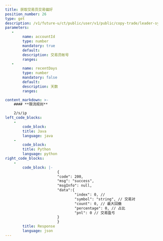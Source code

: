 ```yaml
---
title: 获取交易员交易偏好
position_number: 26
type: get
description: /v1/future-u/ct/public/user/v1/public/copy-trade/leader-symbol-prefer
parameters:
   -
        name: accountId
        type: number
        mandatory: true
        default:
        description: 交易员帐号
        ranges:
   -
        name: recentDays
        type: number
        mandatory: false
        default:
        description: 天数
        ranges:

content_markdown: >-
    #### **限流规则**

    2/s/ip
left_code_blocks:
    -
        code_block:
        title: Java
        language: java
    -
        code_block:
        title: Python
        language: python
right_code_blocks:
    -
        code_block: |-
                        {
                        "code": 200,
                        "msg": "success",
                        "msgInfo": null,
                        "data":{
                                "index": 0, // 
                                "symbol": "string", // 交易对
                                "count": 0, // 最大回撤
                                "percentage": 0, // 占比
                                "pnl": 0 // 交易盈亏
                        }
                        }
        title: Response
        language: json
---
```


